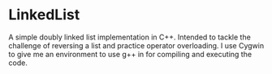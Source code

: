 # LinkedList
A simple doubly linked list implementation in C++. Intended to tackle the challenge of reversing a list and practice operator overloading.
I use Cygwin to give me an environment to use g++ in for compiling and executing the code.
